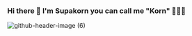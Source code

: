 ### Hi there 👋 I'm Supakorn you can call me "Korn" 🧑🏻‍💻

![github-header-image (6)](https://user-images.githubusercontent.com/24251126/164882513-fe9d154f-0644-4404-b385-ee3790626ada.png)


<!--
**spkorn/spkorn** is a ✨ _special_ ✨ repository because its `README.md` (this file) appears on your GitHub profile.

Here are some ideas to get you started:

- 🔭 I’m currently working on ...
- 🌱 I’m currently learning ...
- 👯 I’m looking to collaborate on ...
- 🤔 I’m looking for help with ...
- 💬 Ask me about ...
- 📫 How to reach me: ...
- 😄 Pronouns: ...
- ⚡ Fun fact: ...
-->
